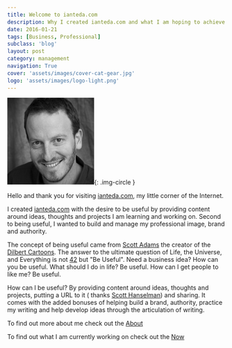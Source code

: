 ```yaml
---
title: Welcome to ianteda.com
description: Why I created ianteda.com and what I am hoping to achieve.
date: 2016-01-21
tags: [Business, Professional]
subclass: 'blog'
layout: post
category: management
navigation: True
cover: 'assets/images/cover-cat-gear.jpg'
logo: 'assets/images/logo-light.png'
---
```

![Ian Teda photo](/assets/images/head-shot.png "Optional Title"){: .img-circle }

Hello and thank you for visiting [ianteda.com](ianteda.com), my little corner of the Internet.

I created [ianteda.com](ianteda.com) with the desire to be useful by providing content around ideas, thoughts and projects I am learning and working on. Second to being useful, I wanted to build and manage my professional image, brand and authority.

The concept of being useful came from [Scott Adams](http://blog.dilbert.com/post/130338537981/the-moist-robot-ethical-code) the creator of the [Dilbert Cartoons](http://dilbert.com). The answer to the ultimate question of Life, the Universe, and Everything is not [42](http://www.urbandictionary.com/define.php?term=42) but "Be Useful". Need a business idea? How can you be useful. What should I do in life? Be useful. How can I get people to like me? Be useful.

How can I be useful? By providing content around ideas, thoughts and projects, putting a URL to it ( thanks [Scott Hanselman](http://www.hanselman.com/blog/YourWordsAreWasted.aspx)) and sharing. It comes with the added bonuses of helping build a brand, authority, practice my writing and help develop ideas through the articulation of writing.

To find out more about me check out the [About](/about.html)

To find out what I am currently working on check out the [Now](/now.html)
